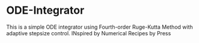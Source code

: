 # ODE-Integrator
This is a simple ODE integrator using Fourth-order Ruge-Kutta Method with adaptive stepsize control.
INspired by Numerical Recipes by Press

